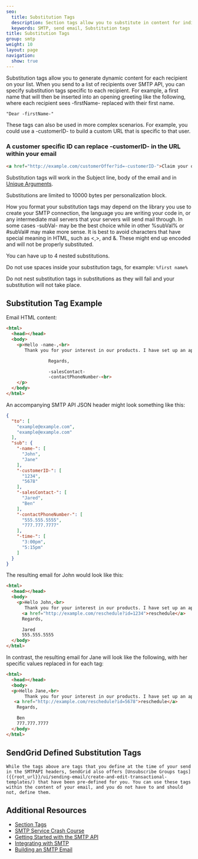 ```yaml
---
seo:
  title: Substitution Tags
  description: Section tags allow you to substitute in content for individual recipients in an SMTP message.
  keywords: SMTP, send email, Substitution tags
title: Substitution Tags
group: smtp
weight: 10
layout: page
navigation:
  show: true
---
```


Substitution tags allow you to generate dynamic content for each recipient on your list. When you send to a list of recipients over SMTP API, you can specify substitution tags specific to each recipient. For example, a first name that will then be inserted into an opening greeting like the following, where each recipient sees -firstName- replaced with their first name.

```html
"Dear -firstName-"
```

These tags can also be used in more complex scenarios. For example, you could use a -customerID- to build a custom URL that is specific to that user.


### A customer specific ID can replace -customerID- in the URL within your email
```html
<a href="http://example.com/customerOffer?id=-customerID-">Claim your offer!</a>
```

<call-out>

Substitution tags will work in the Subject line, body of the email and in [Unique Arguments]({{root_url}}/for-developers/sending-email/unique-arguments/).

</call-out>

<call-out>

Substitutions are limited to 10000 bytes per personalization block.

</call-out>


How you format your substitution tags may depend on the library you use to create your SMTP connection, the language you are writing your code in, or any intermediate mail servers that your servers will send mail through. In some cases -subVal- may be the best choice while in other %subVal% or #subVal# may make more sense. It is best to avoid characters that have special meaning in HTML, such as <,>, and &. These might end up encoded and will not be properly substituted.

<call-out>

You can have up to 4 nested substitutions.

</call-out>

<call-out type="warning">

Do not use spaces inside your substitution tags, for example: `%first name%`

</call-out>

<call-out type="warning">

Do not nest substitution tags in substitutions as they will fail and your substitution will not take place.

</call-out>

## 	Substitution Tag Example

Email HTML content:
```html
<html>
  <head></head>
  <body>
    <p>Hello -name-,<br>
       Thank you for your interest in our products. I have set up an appointment to call you at -time- EST to discuss your needs in more detail. If you would like to reschedule this call, please visit the following link: `<a href="http://example.com/reschedule?id=-customerID-">reschedule</a>`

                Regards,

                -salesContact-
                -contactPhoneNumber-<br>
    </p>
  </body>
</html>
```

<p>An accompanying SMTP API JSON header might look something like this:</p>

```json
{
  "to": [
    "example@example.com",
    "example@example.com"
  ],
  "sub": {
    "-name-": [
      "John",
      "Jane"
    ],
    "-customerID-": [
      "1234",
      "5678"
    ],
    "-salesContact-": [
      "Jared",
      "Ben"
    ],
    "-contactPhoneNumber-": [
      "555.555.5555",
      "777.777.7777"
    ],
    "-time-": [
      "3:00pm",
      "5:15pm"
    ]
  }
}
```

The resulting email for John would look like this:

```html
<html>
  <head></head>
  <body>
    <p>Hello John,<br>
       Thank you for your interest in our products. I have set up an appointment to call you at 3:00 pm EST to discuss your needs in more detail. If you would like to reschedule this call, please visit the following link:
      <a href="http://example.com/reschedule?id=1234">reschedule</a>
      Regards,

      Jared
      555.555.5555
  </body>
</html>
```

In contrast, the resulting email for Jane will look like the following, with her specific values replaced in for each tag:

```html
<html>
  <head></head>
  <body>
  <p>Hello Jane,<br>
       Thank you for your interest in our products. I have set up an appointment to call you at 5:15pm EST to discuss your needs in more detail. If you would like to reschedule this call please visit the following link:
   <a href="http://example.com/reschedule?id=5678">reschedule</a>
    Regards,

    Ben
    777.777.7777
  </body>
</html>
```

## 	SendGrid Defined Substitution Tags
 	While the tags above are tags that you define at the time of your send in the SMTPAPI headers, SendGrid also offers [Unsubscribe Groups tags]({{root_url}}/ui/sending-email/create-and-edit-transactional-templates/) that have been pre-defined for you. You can use these tags within the content of your email, and you do not have to and should not, define them.

## 	Additional Resources

- [Section Tags]({{root_url}}/for-developers/sending-email/section-tags/)
- [SMTP Service Crash Course](https://sendgrid.com/blog/smtp-service-crash-course/)
- [Getting Started with the SMTP API]({{root_url}}/for-developers/sending-email/getting-started-smtp/)
- [Integrating with SMTP]({{root_url}}/for-developers/sending-email/integrating-with-the-smtp-api/)
- [Building an SMTP Email]({{root_url}}/for-developers/sending-email/building-an-smtp-email/)
